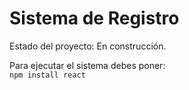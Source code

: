 <h1>Sistema de Registro</h1>
<p>Estado del proyecto: En construcción.</p>

Para ejecutar el sistema debes poner:
<br>
```npm install react```
